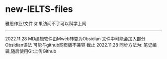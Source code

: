 # new-IELTS-files
雅思作业/文件
如果访问不了可以科学上网
___
2022.11.28 MD编辑软件由Mweb转变为Obsidian 文件中可能会加入部分Obsidian语法 可能与github网页版不兼容 
截止 2022.11.28 同步方法为: 笔记编辑,随后使用Git上传Github
